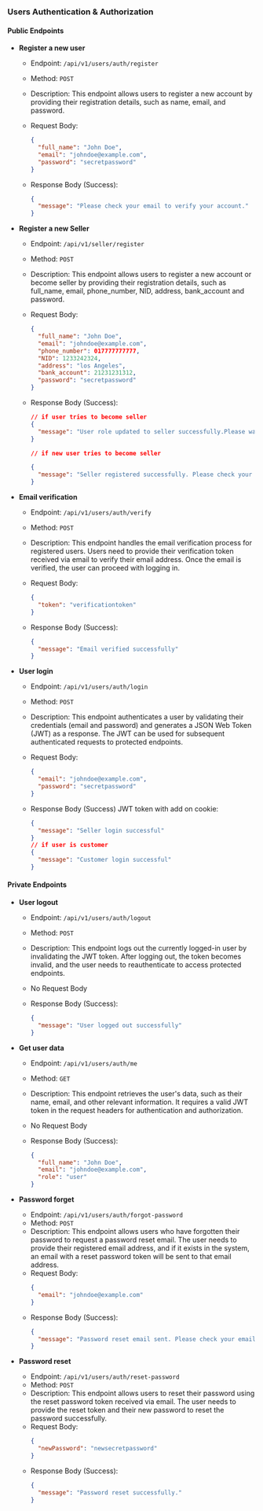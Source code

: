 ### Users Authentication & Authorization

#### Public Endpoints

- **Register a new user**

  - Endpoint: `/api/v1/users/auth/register`
  - Method: `POST`
  - Description: This endpoint allows users to register a new account by providing their registration details, such as name, email, and password.

  - Request Body:

    ```json
    {
      "full_name": "John Doe",
      "email": "johndoe@example.com",
      "password": "secretpassword"
    }
    ```

  - Response Body (Success):
    ```json
    {
      "message": "Please check your email to verify your account."
    }
    ```

- **Register a new Seller**

  - Endpoint: `/api/v1/seller/register`
  - Method: `POST`
  - Description: This endpoint allows users to register a new account or become seller by providing their registration details, such as full_name, email, phone_number, NID, address, bank_account and password.

  - Request Body:

    ```json
    {
      "full_name": "John Doe",
      "email": "johndoe@example.com",
      "phone_number": 017777777777,
      "NID": 1233242324,
      "address": "los Angeles",
      "bank_account": 21231231312,
      "password": "secretpassword"
    }
    ```

  - Response Body (Success):

    ```json
    // if user tries to become seller
    {
      "message": "User role updated to seller successfully.Please wait for approval."
    }

    // if new user tries to become seller

    {
      "message": "Seller registered successfully. Please check your email to verify your account and wait for approval."
    }
    ```

- **Email verification**

  - Endpoint: `/api/v1/users/auth/verify`
  - Method: `POST`
  - Description: This endpoint handles the email verification process for registered users. Users need to provide their verification token received via email to verify their email address. Once the email is verified, the user can proceed with logging in.

  - Request Body:

    ```json
    {
      "token": "verificationtoken"
    }
    ```

  - Response Body (Success):
    ```json
    {
      "message": "Email verified successfully"
    }
    ```

- **User login**

  - Endpoint: `/api/v1/users/auth/login`
  - Method: `POST`
  - Description: This endpoint authenticates a user by validating their credentials (email and password) and generates a JSON Web Token (JWT) as a response. The JWT can be used for subsequent authenticated requests to protected endpoints.

  - Request Body:

    ```json
    {
      "email": "johndoe@example.com",
      "password": "secretpassword"
    }
    ```

  - Response Body (Success) JWT token with add on cookie:

    ```json
    {
      "message": "Seller login successful"
    }
    // if user is customer
    {
      "message": "Customer login successful"
    }
    ```

#### Private Endpoints

- **User logout**

  - Endpoint: `/api/v1/users/auth/logout`
  - Method: `POST`
  - Description: This endpoint logs out the currently logged-in user by invalidating the JWT token. After logging out, the token becomes invalid, and the user needs to reauthenticate to access protected endpoints.

  - No Request Body

  - Response Body (Success):
    ```json
    {
      "message": "User logged out successfully"
    }
    ```

- **Get user data**

  - Endpoint: `/api/v1/users/auth/me`
  - Method: `GET`
  - Description: This endpoint retrieves the user's data, such as their name, email, and other relevant information. It requires a valid JWT token in the request headers for authentication and authorization.

  - No Request Body

  - Response Body (Success):
    ```json
    {
      "full_name": "John Doe",
      "email": "johndoe@example.com",
      "role": "user"
    }
    ```

- **Password forget**

  - Endpoint: `/api/v1/users/auth/forgot-password`
  - Method: `POST`
  - Description: This endpoint allows users who have forgotten their password to request a password reset email. The user needs to provide their registered email address, and if it exists in the system, an email with a reset password token will be sent to that email address.
  - Request Body:
    ```json
    {
      "email": "johndoe@example.com"
    }
    ```
  - Response Body (Success):
    ```json
    {
      "message": "Password reset email sent. Please check your email."
    }
    ```

- **Password reset**
  - Endpoint: `/api/v1/users/auth/reset-password`
  - Method: `POST`
  - Description: This endpoint allows users to reset their password using the reset password token received via email. The user needs to provide the reset token and their new password to reset the password successfully.
  - Request Body:
    ```json
    {
      "newPassword": "newsecretpassword"
    }
    ```
  - Response Body (Success):
    ```json
    {
      "message": "Password reset successfully."
    }
    ```

